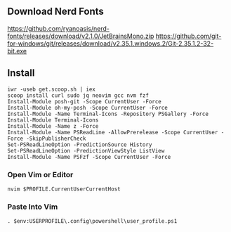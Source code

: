 
## Download Nerd Fonts
https://github.com/ryanoasis/nerd-fonts/releases/download/v2.1.0/JetBrainsMono.zip
https://github.com/git-for-windows/git/releases/download/v2.35.1.windows.2/Git-2.35.1.2-32-bit.exe

## Install 
    iwr -useb get.scoop.sh | iex
    scoop install curl sudo jq neovim gcc nvm fzf
    Install-Module posh-git -Scope CurrentUser -Force
    Install-Module oh-my-posh -Scope CurrentUser -Force
    Install-Module -Name Terminal-Icons -Repository PSGallery -Force                                                                                       
    Install-Module Terminal-Icons
    Install-Module -Name z -Force
    Install-Module -Name PSReadLine -AllowPrerelease -Scope CurrentUser -Force -SkipPublisherCheck
    Set-PSReadLineOption -PredictionSource History
    Set-PSReadLineOption -PredictionViewStyle ListView
    Install-Module -Name PSFzf -Scope CurrentUser -Force
### Open Vim or Editor 
    nvim $PROFILE.CurrentUserCurrentHost
### Paste Into Vim 
    . $env:USERPROFILE\.config\powershell\user_profile.ps1
 
